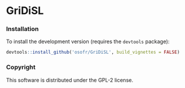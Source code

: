 GriDiSL
==========
<!-- 
[![CRAN_Status_Badge](http://www.r-pkg.org/badges/version/GriDiSL)](http://cran.r-project.org/package=GriDiSL)
[![](http://cranlogs.r-pkg.org/badges/GriDiSL)](http://cran.rstudio.com/web/packages/GriDiSL/index.html)
[![Travis-CI Build Status](https://travis-ci.org/osofr/GriDiSL.svg?branch=master)](https://travis-ci.org/osofr/GriDiSL)
[![Coverage Status](https://coveralls.io/repos/osofr/GriDiSL/badge.svg?branch=master&service=github)](https://coveralls.io/github/osofr/GriDiSL?branch=master)
 -->


### Installation

<!-- To install the CRAN release version of `GriDiSL`: 

```R
install.packages('GriDiSL')
```
 -->

To install the development version (requires the `devtools` package):

```R
devtools::install_github('osofr/GriDiSL', build_vignettes = FALSE)
```


### Copyright
This software is distributed under the GPL-2 license.
